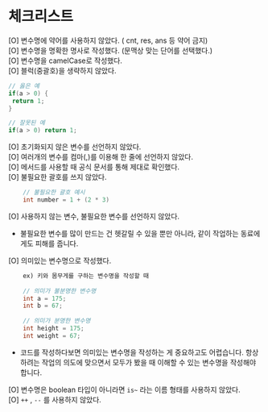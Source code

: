 # 체크리스트

[O] 변수명에 약어를 사용하지 않았다. ( cnt, res, ans 등 약어 금지)  
[O] 변수명을 명확한 명사로 작성했다. (문맥상 맞는 단어를 선택했다.)  
[O] 변수명을 camelCase로 작성했다.  
[O] 블럭(중괄호)을 생략하지 않았다.

```java
// 옳은 예
if(a > 0) {
 return 1;
}

// 잘못된 예
if(a > 0) return 1; 
```

[O] 초기화되지 않은 변수를 선언하지 않았다.  
[O] 여러개의 변수를 컴마(,)를 이용해 한 줄에 선언하지 않았다.  
[O] 메서드를 사용할 때 공식 문서를 통해 제대로 확인했다.  
[O]  불필요한 괄호를 쓰지 않았다.

```java
    // 불필요한 괄호 예시
    int number = 1 + (2 * 3)
```

[O] 사용하지 않는 변수, 불필요한 변수를 선언하지 않았다.  

- 불필요한 변수를 많이 만드는 건 헷갈릴 수 있을 뿐만 아니라, 같이 작업하는 동료에게도 피해를 줍니다.

[O] 의미있는 변수명으로 작성했다.

```java
    ex) 키와 몸무게를 구하는 변수명을 작성할 때
    
    // 의미가 불분명한 변수명
    int a = 175;
    int b = 67;
    
    // 의미가 분명한 변수명
    int height = 175;
    int weight = 67;
```

- 코드를 작성하다보면 의미있는 변수명을 작성하는 게 중요하고도 어렵습니다. 항상 하려는 작업의 의도에 맞으면서 모두가 봤을 때 이해할 수 있는 변수명을 작성해야 합니다.

[O] 변수명은 boolean 타입이 아니라면 `is~` 라는 이름 형태를 사용하지 않았다.  
[O] `++` ,  `--` 를 사용하지 않았다.